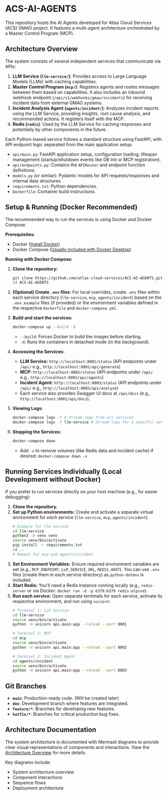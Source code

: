 # ACS-AI-AGENTS

This repository hosts the AI Agents developed for Atlas Cloud Services (ACS) GMAO project. It features a multi-agent architecture orchestrated by a Master Control Program (MCP).

## Architecture Overview

The system consists of several independent services that communicate via APIs:

1.  **LLM Service (`llm-service/`)**: Provides access to Large Language Models (LLMs) with caching capabilities.
2.  **Master Control Program (`mcp/`)**: Registers agents and routes messages between them based on capabilities. It also includes an inbound webhook endpoint (`/api/v1/webhooks/gmao/incidents`) for receiving incident data from external GMAO systems.
3.  **Incident Analysis Agent (`agents/incident/`)**: Analyzes incident reports using the LLM Service, providing insights, root cause analysis, and recommended actions. It registers itself with the MCP.
4.  **Redis (`redis`)**: Used by the LLM Service for caching responses and potentially by other components in the future.

Each Python-based service follows a standard structure using FastAPI, with API endpoint logic separated from the main application setup:

*   `api/main.py`: FastAPI application setup, configuration loading, lifespan management (startup/shutdown events like DB init or MCP registration).
*   `api/endpoints.py`: Contains the `APIRouter` and endpoint function definitions.
*   `models.py` (or similar): Pydantic models for API requests/responses and internal data structures.
*   `requirements.txt`: Python dependencies.
*   `Dockerfile`: Container build instructions.

## Setup & Running (Docker Recommended)

The recommended way to run the services is using Docker and Docker Compose.

**Prerequisites:**

*   Docker ([Install Docker](https://docs.docker.com/get-docker/))
*   Docker Compose ([Usually included with Docker Desktop](https://docs.docker.com/compose/install/))

**Running with Docker Compose:**

1.  **Clone the repository:**
    ```bash
    git clone https://github.com/atlas-cloud-services/ACS-AI-AGENTS.git
    cd ACS-AI-AGENTS
    ```
2.  **(Optional) Create `.env` files:** For local overrides, create `.env` files within each service directory (`llm-service`, `mcp`, `agents/incident`) based on the `.env.example` files (if provided) or the environment variables defined in the respective `Dockerfile` and `docker-compose.yml`.
3.  **Build and start the services:**
    ```bash
    docker-compose up --build -d
    ```
    *   `--build`: Forces Docker to build the images before starting.
    *   `-d`: Runs the containers in detached mode (in the background).

4.  **Accessing the Services:**
    *   **LLM Service:** `http://localhost:8001/status` (API endpoints under `/api/` e.g., `http://localhost:8001/api/generate`)
    *   **MCP:** `http://localhost:8002/status` (API endpoints under `/api/` e.g., `http://localhost:8002/api/agents`)
    *   **Incident Agent:** `http://localhost:8003/status` (API endpoints under `/api/` e.g., `http://localhost:8003/api/analyze`)
    *   Each service also provides Swagger UI docs at `/api/docs` (e.g., `http://localhost:8001/api/docs`).

5.  **Viewing Logs:**
    ```bash
    docker-compose logs -f # Stream logs from all services
    docker-compose logs -f llm-service # Stream logs for a specific service
    ```

6.  **Stopping the Services:**
    ```bash
    docker-compose down
    ```
    *   Add `-v` to remove volumes (like Redis data and incident cache) if desired: `docker-compose down -v`

## Running Services Individually (Local Development without Docker)

If you prefer to run services directly on your host machine (e.g., for easier debugging):

1.  **Clone the repository.**
2.  **Set up Python environments:** Create and activate a separate virtual environment for *each* service (`llm-service`, `mcp`, `agents/incident`).
    ```bash
    # Example for llm-service
    cd llm-service
    python3 -m venv venv
    source venv/bin/activate
    pip install -r requirements.txt
    cd ..
    # Repeat for mcp and agents/incident
    ```
3.  **Set Environment Variables:** Ensure required environment variables are set (e.g., `MCP_ENDPOINT`, `LLM_SERVICE_URL`, `REDIS_HOST`). You can use `.env` files (create them in each service directory) as `python-dotenv` is included.
4.  **Start Redis:** You'll need a Redis instance running locally (e.g., `redis-server` or via Docker: `docker run -d -p 6379:6379 redis:alpine`).
5.  **Run each service:** Open separate terminals for each service, activate its respective environment, and run using `uvicorn`:
    ```bash
    # Terminal 1: LLM Service
    cd llm-service
    source venv/bin/activate
    python -m uvicorn api.main:app --reload --port 8001

    # Terminal 2: MCP
    cd mcp
    source venv/bin/activate
    python -m uvicorn api.main:app --reload --port 8002

    # Terminal 3: Incident Agent
    cd agents/incident
    source venv/bin/activate
    python -m uvicorn api.main:app --reload --port 8003
    ```

## Git Branches

*   **`main`**: Production-ready code. (Will be created later)
*   **`dev`**: Development branch where features are integrated.
*   **`feature/*`**: Branches for developing new features.
*   **`hotfix/*`**: Branches for critical production bug fixes.

## Architecture Documentation

The system architecture is documented with Mermaid diagrams to provide clear visual representations of components and interactions. View the [Architecture Overview](docs/architecture.md) for more details.

Key diagrams include:
- System architecture overview
- Component interactions
- Sequence flows
- Deployment architecture
